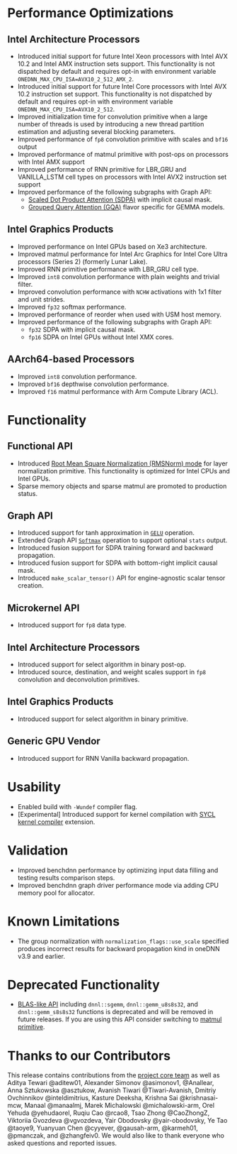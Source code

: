 # Performance Optimizations
## Intel Architecture Processors
* Introduced initial support for future Intel Xeon processors with Intel AVX 10.2 and Intel AMX instruction sets support.
  This functionality is not dispatched by default and requires opt-in with environment variable `ONEDNN_MAX_CPU_ISA=AVX10_2_512_AMX_2`.
* Introduced initial support for future Intel Core processors with Intel AVX 10.2 instruction set support. This functionality is not dispatched by default and requires opt-in with environment variable `ONEDNN_MAX_CPU_ISA=AVX10_2_512`.
* Improved initialization time for convolution primitive when a large number of threads is used by introducing a new thread partition estimation and adjusting several blocking parameters.
* Improved performance of `fp8` convolution primitive with scales and `bf16` output
* Improved performance of matmul primitive with post-ops on processors with Intel AMX support
* Improved performance of RNN primitive for LBR_GRU and VANILLA_LSTM cell types on processors with Intel AVX2 instruction set support
* Improved performance of the following subgraphs with Graph API:
    * [Scaled Dot Product Attention (SDPA)] with implicit causal mask.
    * [Grouped Query Attention (GQA)] flavor specific for GEMMA models.

[Scaled Dot Product Attention (SDPA)]: https://uxlfoundation.github.io/oneDNN/v3.9/dev_guide_graph_sdpa.html
[Grouped Query Attention (GQA)]: https://uxlfoundation.github.io/oneDNN/v3.9/dev_guide_graph_gqa.html

## Intel Graphics Products
* Improved performance on Intel GPUs based on Xe3 architecture.
* Improved matmul performance for Intel Arc Graphics for Intel Core Ultra processors (Series 2) (formerly Lunar Lake).
* Improved RNN primitive performance with LBR_GRU cell type.
* Improved `int8` convolution performance with plain weights and trivial filter.
* Improved convolution performance with `NCHW` activations with 1x1 filter and unit strides.
* Improved `fp32` softmax performance.
* Improved performance of reorder when used with USM host memory.
* Improved performance of the following subgraphs with Graph API:
    * `fp32` SDPA with implicit causal mask.
    * `fp16` SDPA on Intel GPUs without Intel XMX cores.

## AArch64-based Processors
* Improved `int8` convolution performance.
* Improved `bf16` depthwise convolution performance.
* Improved `f16` matmul performance with Arm Compute Library (ACL).

# Functionality
## Functional API
* Introduced [Root Mean Square Normalization (RMSNorm) mode] for layer normalization primitive. This functionality is optimized for Intel CPUs and Intel GPUs.
* Sparse memory objects and sparse matmul are promoted to production status.

[Root Mean Square Normalization (RMSNorm) mode]: https://uxlfoundation.github.io/oneDNN/v3.9/dev_guide_layer_normalization.html#root-mean-square-normalization-mode

## Graph API
* Introduced support for tanh approximation in [`GELU`] operation.
* Extended Graph API [`Softmax`] operation to support optional `stats` output.
* Introduced fusion support for SDPA training forward and backward propagation.
* Introduced fusion support for SDPA with bottom-right implicit causal mask.
* Introduced `make_scalar_tensor()` API for engine-agnostic scalar tensor creation.

[`GELU`]: https://uxlfoundation.github.io/oneDNN/v3.9/dev_guide_op_gelu.html
[`SoftMax`]: https://uxlfoundation.github.io/oneDNN/v3.9/dev_guide_op_softmax.html

## Microkernel API
* Introduced support for `fp8` data type.

## Intel Architecture Processors
* Introduced support for select algorithm in binary post-op.
* Introduced source, destination, and weight scales support in `fp8` convolution and deconvolution primitives.

## Intel Graphics Products
* Introduced support for select algorithm in binary primitive.

## Generic GPU Vendor
* Introduced support for RNN Vanilla backward propagation.

# Usability
* Enabled build with `-Wundef` compiler flag.
* [Experimental] Introduced support for kernel compilation with [SYCL kernel compiler] extension.

[SYCL kernel compiler]: https://github.com/intel/llvm/blob/sycl/sycl/doc/extensions/experimental/sycl_ext_oneapi_kernel_compiler.asciidoc

# Validation
* Improved benchdnn performance by optimizing input data filling and testing results comparison steps.
* Improved benchdnn graph driver performance mode via adding CPU memory pool for allocator.

# Known Limitations
* The group normalization with `normalization_flags::use_scale` specified produces incorrect results for backward propagation kind in oneDNN v3.9 and earlier.

# Deprecated Functionality
* [BLAS-like API] including `dnnl::sgemm`, `dnnl::gemm_u8s8s32`, and `dnnl::gemm_s8s8s32` functions is deprecated and will be removed in future releases. If you are using this API consider switching to [matmul primitive].

[BLAS-like API]: https://uxlfoundation.github.io/oneDNN/v3.8/group_dnnl_api_blas.html
[matmul primitive]: https://uxlfoundation.github.io/oneDNN/v3.8/dev_guide_matmul.html

# Thanks to our Contributors
This release contains contributions from the [project core team] as well as Aditya Tewari @aditew01, Alexander Simonov @asimonov1, @Anallear, Anna Sztukowska @asztukow, Avanish Tiwari @Tiwari-Avanish, Dmitriy Ovchinnikov @inteldimitrius, Kasture Deeksha, Krishna Sai @krishnasai-mcw, Manaal @manaalmj, Marek Michalowski @michalowski-arm, Orel Yehuda @yehudaorel, Ruqiu Cao @rcao8, Tsao Zhong @CaoZhongZ, Viktoriia Gvozdeva @vgvozdeva, Yair Obodovsky @yair-obodovsky, Ye Tao @taoye9, Yuanyuan Chen @cyyever, @gausah-arm, @karmeh01, @pmanczak, and @zhangfeiv0. We would also like to thank everyone who asked questions and reported issues.

[project core team]: https://github.com/uxlfoundation/oneDNN/blob/rls-v3.9/MAINTAINERS.md
